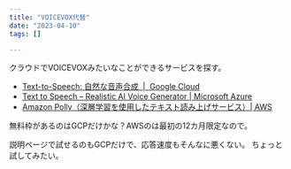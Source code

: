 ```yaml
---
title: "VOICEVOX代替"
date: "2023-04-10"
tags: []

---
```


クラウドでVOICEVOXみたいなことができるサービスを探す。

- [Text-to-Speech: 自然な音声合成  |  Google Cloud](https://cloud.google.com/text-to-speech?hl=ja)
- [Text to Speech – Realistic AI Voice Generator | Microsoft Azure](https://azure.microsoft.com/en-us/products/cognitive-services/text-to-speech)
- [Amazon Polly（深層学習を使用したテキスト読み上げサービス）| AWS](https://aws.amazon.com/jp/polly/?nc=sn&loc=0)

無料枠があるのはGCPだけかな？AWSのは最初の12カ月限定なので。

説明ページで試せるのもGCPだけで、応答速度もそんなに悪くない。
ちょっと試してみたい。
